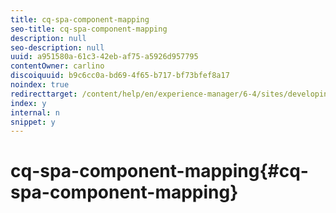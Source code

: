 ```yaml
---
title: cq-spa-component-mapping
seo-title: cq-spa-component-mapping
description: null
seo-description: null
uuid: a951580a-61c3-42eb-af75-a5926d957795
contentOwner: carlino
discoiquuid: b9c6cc0a-bd69-4f65-b717-bf73bfef8a17
noindex: true
redirecttarget: /content/help/en/experience-manager/6-4/sites/developing/using/reference-materials
index: y
internal: n
snippet: y
---
```


# cq-spa-component-mapping{#cq-spa-component-mapping}

